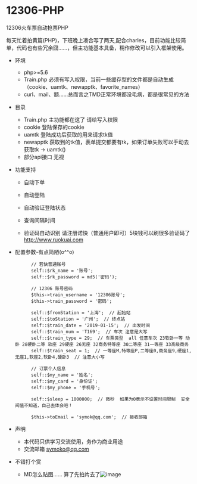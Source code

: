 # 12306-PHP
12306火车票自动抢票PHP

每天忙着拍黄篇(PHP)，下班晚上凑合写了两天,配合charles，目前功能比较简单，代码也有些冗余囧……，但主功能基本具备，稍作修改可以引入框架使用。

   - 环境
        - php>=5.6
        - Train.php 必须有写入权限，当前一些缓存型的文件都是自动生成（cookie、uamtk、newapptk、favorite_names）
        - curl、mail、额……总而言之TMD正常环境都没毛病，都是很常见的方法
   - 目录
        - Train.php 主功能都在这了  请给写入权限
        - cookie 登陆保存的cookie
        - uamtk 登陆成功后获取的用来请求tk值
        - newapptk 获取到的tk值，表单提交都要有tk，如果订单失败可以手动去获取tk -> uamtk()
        - 部分api接口 无视
           
   - 功能支持
        - 自动下单
        - 自动登陆
        - 自动验证登陆状态
        - 查询间隔时间
           
       - 验证码自动识别 请注册诺快（普通用户即可）5块钱可以刷很多验证码了 http://www.ruokuai.com
       
   - 配置参数-有点简陋(o^^o)
       
               // 若快普通账号
               self::$rk_name = '账号';
               self::$rk_password = md5('密码');
       
               // 12306 账号密码
               $this->train_username = '12306账号';
               $this->train_password = '密码';
       
               self::$fromStation = '上海';  // 起始站
               self::$toStation = '广州';  // 终点站
               self::$train_date = '2019-01-15';  // 出发时间
               self::$train_num = 'T169';  // 车次 注意是大写
               self::$train_type = 29;  // 车票类型  all 任意车次 23软卧一等 动卧 28硬卧二等 软座 29硬座 26无座 32商务特等座 30二等座 31一等座 33高级商务
               self::$train_seat = 1;  // 一等座M,特等座P,二等座0,商务座9,硬座1,无座1,软座2,软卧4,硬卧3  // 注意大小写
       
               // 订票个人信息
               self::$my_name = '姓名';
               self::$my_card = '身份证';
               self::$my_phone = '手机号';
       
               self::$sleep = 1000000;  // 微秒  如果为0表示不设置时间限制  安全阀值不知道，自己去体会吧！
       
               $this->toEmail = 'symok@qq.com';  // 接收邮箱
     
   - 声明
        - 本代码只供学习交流使用，务作为商业用途
        - 交流邮箱 symoko@qq.com
           
   - 不错打个赏
        - MD怎么贴图…… 算了先拍片去了![image](https://s2.ax1x.com/2019/01/13/FvrI7d.jpg)
